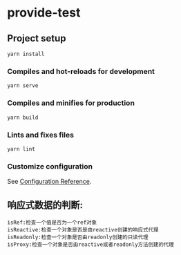 # provide-test

## Project setup
```
yarn install
```

### Compiles and hot-reloads for development
```
yarn serve
```

### Compiles and minifies for production
```
yarn build
```

### Lints and fixes files
```
yarn lint
```

### Customize configuration
See [Configuration Reference](https://cli.vuejs.org/config/).

##  响应式数据的判断:
    isRef:检查一个值是否为一个ref对象
    isReactive:检查一个对象是否是由reactive创建的响应式代理
    isReadonly:检查一个对象是否由readonly创建的只读代理
    isProxy:检查一个对象是否由reactive或者readonly方法创建的代理